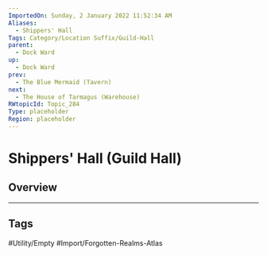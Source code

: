 ```yaml
---
ImportedOn: Sunday, 2 January 2022 11:52:34 AM
Aliases:
  - Shippers' Hall
Tags: Category/Location Suffix/Guild-Hall
parent:
  - Dock Ward
up:
  - Dock Ward
prev:
  - The Blue Mermaid (Tavern)
next:
  - The House of Tarmagus (Warehouse)
RWtopicId: Topic_284
Type: placeholder
Region: placeholder
---
```

# Shippers' Hall (Guild Hall)
## Overview

---
## Tags
#Utility/Empty #Import/Forgotten-Realms-Atlas

